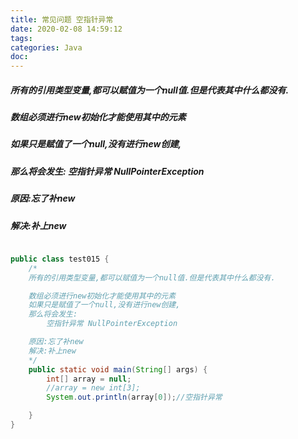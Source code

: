 ```yaml
---
title: 常见问题 空指针异常
date: 2020-02-08 14:59:12
tags:
categories: Java
doc:
---
```


##### 所有的引用类型变量,都可以赋值为一个null值.但是代表其中什么都没有.

##### 数组必须进行new初始化才能使用其中的元素

##### 如果只是赋值了一个null,没有进行new创建,

##### 那么将会发生:    空指针异常 NullPointerException

##### 原因:忘了补new

##### 解决:补上new

```java

public class test015 {
    /*
    所有的引用类型变量,都可以赋值为一个null值.但是代表其中什么都没有.

    数组必须进行new初始化才能使用其中的元素
    如果只是赋值了一个null,没有进行new创建,
    那么将会发生:
        空指针异常 NullPointerException

    原因:忘了补new
    解决:补上new
    */
    public static void main(String[] args) {
        int[] array = null;
        //array = new int[3];
        System.out.println(array[0]);//空指针异常

    }
}

```


